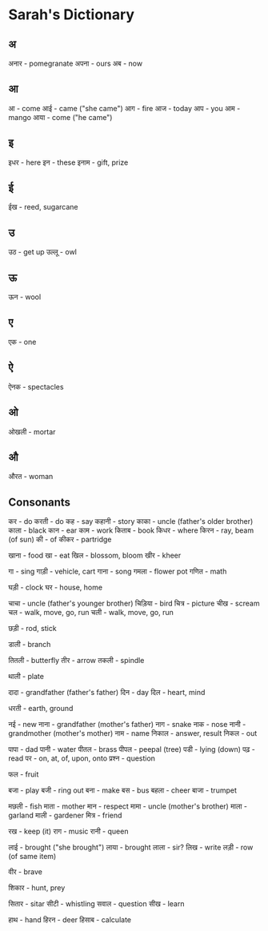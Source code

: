 
# Sarah's Dictionary #

## अ ##

अनार - pomegranate
अपना - ours
अब - now

## आ ##

आ - come
आई - came ("she came")
आग - fire
आज - today
आप - you
आम - mango
आया - come ("he came")

## इ ##

इधर - here
इन - these
इनाम - gift, prize

## ई ##

ईख - reed, sugarcane

## उ ##

उठ - get up
उल्लू - owl

## ऊ ##

ऊन - wool

## ए ##

एक - one

## ऐ ##

ऐनक - spectacles

## ओ ##

ओखली - mortar

## औ ##

औरत - woman

## Consonants ##

कर - do
करती - do
कह - say
कहानी - story
काका - uncle (father's older brother)
काला - black
कान - ear
काम - work
किताब - book
किधर - where
किरन - ray, beam (of sun)
की - of
कीकर - partridge

खाना - food
खा - eat
खिल - blossom, bloom
खीर - kheer

गा - sing
गाड़ी - vehicle, cart
गाना - song
गमला - flower pot
गणित - math

घड़ी - clock
घर - house, home

चाचा - uncle (father's younger brother)
चिड़िया - bird
चित्र - picture
चीख - scream
चल - walk, move, go, run
चली - walk, move, go, run

छड़ी - rod, stick

डाली - branch

तितली - butterfly
तीर - arrow
तकली - spindle

थाली - plate

दादा - grandfather (father's father)
दिन - day
दिल - heart, mind

धरती - earth, ground

नई - new
नाना - grandfather (mother's father)
नाग - snake
नाक - nose
नानी - grandmother (mother's mother)
नाम - name
निकाल - answer, result
निकल - out

पापा - dad
पानी - water
पीतल - brass
पीपल - peepal (tree)
पडी - lying (down)
पढ़ - read
पर - on, at, of, upon, onto
प्रश्न - question

फल - fruit

बजा - play
बजी - ring out
बना - make
बस - bus
बहला - cheer
बाजा - trumpet

मछली - fish
माता - mother
मान - respect
मामा - uncle (mother's brother)
माला - garland
माली - gardener
मित्र - friend

रख - keep (it)
राग - music
रानी - queen

लाई - brought ("she brought")
लाया - brought
लाला - sir?
लिख - write
लड़ी - row (of same item)

वीर - brave

शिकार - hunt, prey

सितार - sitar
सीटी - whistling
सवाल - question
सीख - learn

हाथ - hand
हिरन - deer
हिसाब - calculate
